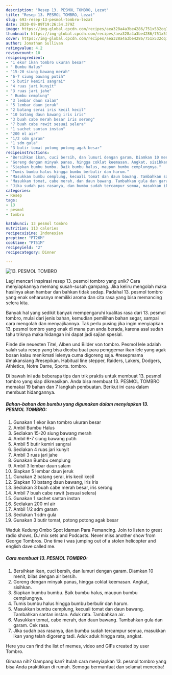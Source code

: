 ```yaml
---
description: "Resep 13. PESMOL TOMBRO, Lezat"
title: "Resep 13. PESMOL TOMBRO, Lezat"
slug: 693-resep-13-pesmol-tombro-lezat
date: 2020-09-09T19:26:54.379Z
image: https://img-global.cpcdn.com/recipes/aea328a4a3be4286/751x532cq70/13-pesmol-tombro-foto-resep-utama.jpg
thumbnail: https://img-global.cpcdn.com/recipes/aea328a4a3be4286/751x532cq70/13-pesmol-tombro-foto-resep-utama.jpg
cover: https://img-global.cpcdn.com/recipes/aea328a4a3be4286/751x532cq70/13-pesmol-tombro-foto-resep-utama.jpg
author: Jonathan Sullivan
ratingvalue: 4.2
reviewcount: 10
recipeingredient:
- "1 ekor ikan tombro ukuran besar"
- " Bumbu Halus"
- "15-20 siung bawang merah"
- "6-7 siung bawang putih"
- "5 butir kemiri sangrai"
- "4 ruas jari kunyit"
- "3 ruas jari jahe"
- " Bumbu cemplung"
- "3 lembar daun salam"
- "5 lembar daun jeruk"
- "2 batang serai iris kecil kecil"
- "10 batang daun bawang iris iris"
- "3 buah cabe merah besar iris serong"
- "7 buah cabe rawit sesuai selera"
- "1 sachet santan instan"
- "200 ml air"
- "1/2 sdm garam"
- "1 sdm gula"
- "3 butir tomat potong potong agak besar"
recipeinstructions:
- "Bersihkan ikan, cuci bersih, dan lumuri dengan garam. Diamkan 10 menit, bilas dengan air bersih."
- "Goreng dengan minyak panas, hingga coklat keemasan. Angkat, sisihkan."
- "Siapkan bumbu bumbu. Baik bumbu halus, maupun bumbu cemplungnya."
- "Tumis bumbu halus hingga bumbu berbulir dan harum."
- "Masukkan bumbu cemplung, kecuali tomat dan daun bawang. Tambahkan santan instan. Aduk rata. Tambahkan air."
- "Masukkan tomat, cabe merah, dan daun bawang. Tambahkan gula dan garam. Cek rasa."
- "Jika sudah pas rasanya, dan bumbu sudah tercampur semua, masukkan ikan yang telah digoreng tadi. Aduk aduk hingga rata, angkat."
categories:
- Resep
tags:
- 13
- pesmol
- tombro

katakunci: 13 pesmol tombro 
nutrition: 113 calories
recipecuisine: Indonesian
preptime: "PT26M"
cooktime: "PT51M"
recipeyield: "2"
recipecategory: Dinner

---
```



![13. PESMOL TOMBRO](https://img-global.cpcdn.com/recipes/aea328a4a3be4286/751x532cq70/13-pesmol-tombro-foto-resep-utama.jpg)

Lagi mencari inspirasi resep 13. pesmol tombro yang unik? Cara menyiapkannya memang susah-susah gampang. Jika keliru mengolah maka hasilnya akan hambar dan bahkan tidak sedap. Padahal 13. pesmol tombro yang enak seharusnya memiliki aroma dan cita rasa yang bisa memancing selera kita.

Banyak hal yang sedikit banyak mempengaruhi kualitas rasa dari 13. pesmol tombro, mulai dari jenis bahan, kemudian pemilihan bahan segar, sampai cara mengolah dan menyajikannya. Tak perlu pusing jika ingin menyiapkan 13. pesmol tombro yang enak di mana pun anda berada, karena asal sudah tahu triknya maka hidangan ini dapat jadi sajian spesial.

Finde die neuesten Titel, Alben und Bilder von tombro. Pesmol lele adalah salah satu resep yang bisa dicoba buat para penggemar ikan lele yang agak bosan kalau menikmati lelenya cuma digoreng saja. #resepmama #makansiang #resepikan. Habitual line stepper, Raiders, Lakers, Dodgers, Athletics, Notre Dame, Sports. tombro.


Di bawah ini ada beberapa tips dan trik praktis untuk membuat 13. pesmol tombro yang siap dikreasikan. Anda bisa membuat 13. PESMOL TOMBRO memakai 19 bahan dan 7 langkah pembuatan. Berikut ini cara dalam membuat hidangannya.

<!--inarticleads1-->

##### Bahan-bahan dan bumbu yang digunakan dalam menyiapkan 13. PESMOL TOMBRO:

1. Gunakan 1 ekor ikan tombro ukuran besar
1. Ambil  Bumbu Halus
1. Sediakan 15-20 siung bawang merah
1. Ambil 6-7 siung bawang putih
1. Ambil 5 butir kemiri sangrai
1. Sediakan 4 ruas jari kunyit
1. Ambil 3 ruas jari jahe
1. Gunakan  Bumbu cemplung
1. Ambil 3 lembar daun salam
1. Siapkan 5 lembar daun jeruk
1. Gunakan 2 batang serai, iris kecil kecil
1. Siapkan 10 batang daun bawang, iris iris
1. Sediakan 3 buah cabe merah besar, iris serong
1. Ambil 7 buah cabe rawit (sesuai selera)
1. Gunakan 1 sachet santan instan
1. Sediakan 200 ml air
1. Ambil 1/2 sdm garam
1. Sediakan 1 sdm gula
1. Gunakan 3 butir tomat, potong potong agak besar


Waduk Kedung Ombo Spot Idaman Para Pemancing. Join to listen to great radio shows, DJ mix sets and Podcasts. Never miss another show from George Tombros. One time i was jumping out of a stolen helicopter and english dave called me. 

<!--inarticleads2-->

##### Cara membuat 13. PESMOL TOMBRO:

1. Bersihkan ikan, cuci bersih, dan lumuri dengan garam. Diamkan 10 menit, bilas dengan air bersih.
1. Goreng dengan minyak panas, hingga coklat keemasan. Angkat, sisihkan.
1. Siapkan bumbu bumbu. Baik bumbu halus, maupun bumbu cemplungnya.
1. Tumis bumbu halus hingga bumbu berbulir dan harum.
1. Masukkan bumbu cemplung, kecuali tomat dan daun bawang. Tambahkan santan instan. Aduk rata. Tambahkan air.
1. Masukkan tomat, cabe merah, dan daun bawang. Tambahkan gula dan garam. Cek rasa.
1. Jika sudah pas rasanya, dan bumbu sudah tercampur semua, masukkan ikan yang telah digoreng tadi. Aduk aduk hingga rata, angkat.


Here you can find the list of memes, video and GIFs created by user Tombro. 

Gimana nih? Gampang kan? Itulah cara menyiapkan 13. pesmol tombro yang bisa Anda praktikkan di rumah. Semoga bermanfaat dan selamat mencoba!

